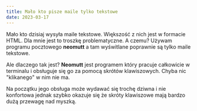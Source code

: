 ```yaml
---
title: Mało kto pisze maile tylko tekstowe
date: 2023-03-17
---
```

Mało kto dzisiaj wysyła maile tekstowe. Większość z nich jest w formacie HTML.
Dla mnie jest to troszkę problematyczne. A czemu? Używam programu pocztowego **neomutt** a tam
wyświtlane poprawnie są tylko maile tekstowe.

Ale dlaczego tak jest? **Neomutt** jest programem który pracuje całkowicie w terminalu i
obsługuje się go za pomocą skrótów klawiszowych. Chyba nic "klikanego" w nim nie ma.

Na początku jego obsługa może wydawać się trochę dziwna i nie konfortowa jednak szybko okazuje się
że skróty klawiszowe mają bardzo dużą przewagę nad myszką.


